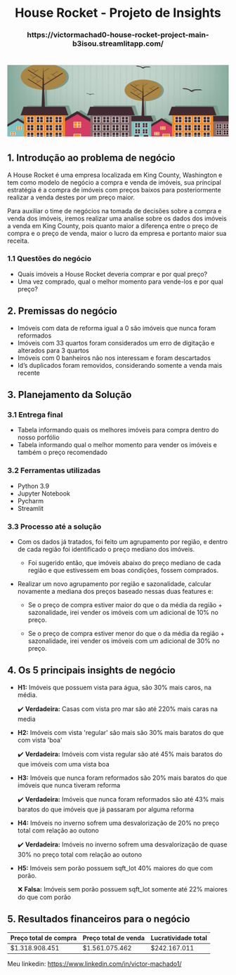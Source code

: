 <h1 align="center">
  House Rocket - Projeto de Insights
</h1>

<h3 align="center">
https://victormachad0-house-rocket-project-main-b3isou.streamlitapp.com/
</h3>

<h1 align="center">
  <img alt="houserocketlogo" title="#logo" src="./images/houses.png" />
</h1>

## 1. Introdução ao problema de negócio
    
A House Rocket é uma empresa localizada em King County, Washington e tem como modelo de negócio
a compra e venda de imóveis, sua príncipal estratégia é a compra de imóveis com preços baixos para posteriormente realizar a venda destes por um preço maior.
   
Para auxiliar o time de negócios na tomada de decisões sobre a compra e venda dos imóveis, iremos realizar uma 
analise sobre os dados dos imóveis a venda em King County, pois quanto maior a diferença entre o preço de compra
e o preço de venda, maior o lucro da empresa e portanto maior sua receita.

### 1.1 Questões do negócio
   - Quais imóveis a House Rocket deveria comprar e por qual preço?
   - Uma vez comprado, qual o melhor momento para vende-los e por qual preço?
   
## 2. Premissas do negócio
   - Imóveis com data de reforma igual a 0 são imóveis que nunca foram reformados
   - Imóveis com 33 quartos foram considerados um erro de digitação e alterados para 3 quartos
   - Imóveis com 0 banheiros não nos interessam e foram descartados
   - Id’s duplicados foram removidos, considerando somente a venda mais recente
   
## 3. Planejamento da Solução
   
  ### 3.1 Entrega final
   - Tabela informando quais os melhores imóveis para compra dentro do nosso porfólio
   - Tabela informando qual o melhor momento para vender os imóveis e também o preço recomendado
  
  ### 3.2 Ferramentas utilizadas
   - Python 3.9
   - Jupyter Notebook
   - Pycharm
   - Streamlit
   
  ### 3.3 Processo até a solução
   - Com os dados já tratados, foi feito um agrupamento por região, e dentro de cada região foi identificado o preço mediano dos imóveis. 
      - Foi sugerido então, que imóveis abaixo do preço mediano de cada região e que estivessem em boas condições, fossem comprados.
   
   - Realizar um novo agrupamento por região e sazonalidade, calcular novamente a mediana dos preços baseado nessas duas features e:
      
      - Se o preço de compra estiver maior do que o da média da região + sazonalidade, irei vender os imóveis com um adicional de 10% no preço.
      
      - Se o preço de compra estiver menor do que o da média da região + sazonalidade, irei vender os imóveis com um adicional de 30% no preço.
   
## 4. Os 5 principais insights de negócio

   - **H1:** Imóveis que possuem vista para água, são 30% mais caros, na média.
      
      ✔️ **Verdadeira:** Casas com vista pro mar são até 220% mais caras na media
   
   - **H2:** Imóveis com vista 'regular' são mais são 30% mais baratos do que com vista 'boa'
      
      ✔️ **Verdadeira:** Imóveis com vista regular são até 45% mais baratos do que imóveis com uma vista boa
   
   - **H3:** Imóveis que nunca foram reformados são 20% mais baratos do que imóveis que nunca tiveram reforma
      
      ✔️ **Verdadeira:** Imóveis que nunca foram reformados são até 43% mais baratos do que imóveis que já passaram por alguma reforma
   
   - **H4:** Imóveis no inverno sofrem uma desvalorização de 20% no preço total com relação ao outono
      
      ✔️ **Verdadeira:** Imóveis no inverno sofrem uma desvalorização de quase 30% no preço total com relação ao outono
   
   - **H5:** Imóveis sem porão possuem sqft_lot 40% maiores do que com porão.
      
      ❌ **Falsa:** Imóveis sem porão possuem sqft_lot somente até 22% maiores do que com porão


## 5. Resultados financeiros para o negócio

| Preço total de compra  |  Preço total de venda   |   Lucratividade total   |
|------------------------|-------------------------|-------------------------|
|     $1.318.908.451     |      $1.561.075.462     |      $242.167.011       |



Meu linkedin: https://www.linkedin.com/in/victor-machado1/

